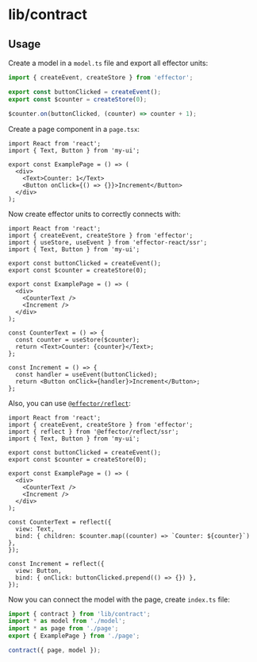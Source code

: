# lib/contract

## Usage

Create a model in a `model.ts` file and export all effector units:

```ts
import { createEvent, createStore } from 'effector';

export const buttonClicked = createEvent();
export const $counter = createStore(0);

$counter.on(buttonClicked, (counter) => counter + 1);
```

Create a page component in a `page.tsx`:

```tsx
import React from 'react';
import { Text, Button } from 'my-ui';

export const ExamplePage = () => (
  <div>
    <Text>Counter: 1</Text>
    <Button onClick={() => {}}>Increment</Button>
  </div>
);
```

Now create effector units to correctly connects with:

```tsx
import React from 'react';
import { createEvent, createStore } from 'effector';
import { useStore, useEvent } from 'effector-react/ssr';
import { Text, Button } from 'my-ui';

export const buttonClicked = createEvent();
export const $counter = createStore(0);

export const ExamplePage = () => (
  <div>
    <CounterText />
    <Increment />
  </div>
);

const CounterText = () => {
  const counter = useStore($counter);
  return <Text>Counter: {counter}</Text>;
};

const Increment = () => {
  const handler = useEvent(buttonClicked);
  return <Button onClick={handler}>Increment</Button>;
};
```

Also, you can use [`@effector/reflect`](https://npmjs.com/@effector/reflect):

```tsx
import React from 'react';
import { createEvent, createStore } from 'effector';
import { reflect } from '@effector/reflect/ssr';
import { Text, Button } from 'my-ui';

export const buttonClicked = createEvent();
export const $counter = createStore(0);

export const ExamplePage = () => (
  <div>
    <CounterText />
    <Increment />
  </div>
);

const CounterText = reflect({
  view: Text,
  bind: { children: $counter.map((counter) => `Counter: ${counter}`) },
});

const Increment = reflect({
  view: Button,
  bind: { onClick: buttonClicked.prepend(() => {}) },
});
```

Now you can connect the model with the page, create `index.ts` file:

```ts
import { contract } from 'lib/contract';
import * as model from './model';
import * as page from './page';
export { ExamplePage } from './page';

contract({ page, model });
```
